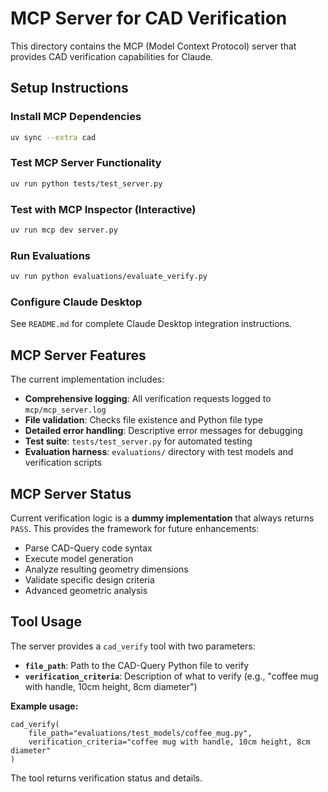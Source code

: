# MCP Server for CAD Verification

This directory contains the MCP (Model Context Protocol) server that provides CAD verification capabilities for Claude.

## Setup Instructions

### Install MCP Dependencies
```bash
uv sync --extra cad
```

### Test MCP Server Functionality
```bash
uv run python tests/test_server.py
```

### Test with MCP Inspector (Interactive)
```bash
uv run mcp dev server.py
```

### Run Evaluations
```bash
uv run python evaluations/evaluate_verify.py
```

### Configure Claude Desktop
See `README.md` for complete Claude Desktop integration instructions.

## MCP Server Features

The current implementation includes:
- **Comprehensive logging**: All verification requests logged to `mcp/mcp_server.log`
- **File validation**: Checks file existence and Python file type
- **Detailed error handling**: Descriptive error messages for debugging  
- **Test suite**: `tests/test_server.py` for automated testing
- **Evaluation harness**: `evaluations/` directory with test models and verification scripts

## MCP Server Status

Current verification logic is a **dummy implementation** that always returns `PASS`. This provides the framework for future enhancements:
- Parse CAD-Query code syntax
- Execute model generation
- Analyze resulting geometry dimensions
- Validate specific design criteria
- Advanced geometric analysis

## Tool Usage

The server provides a `cad_verify` tool with two parameters:
- **`file_path`**: Path to the CAD-Query Python file to verify
- **`verification_criteria`**: Description of what to verify (e.g., "coffee mug with handle, 10cm height, 8cm diameter")

**Example usage:**
```
cad_verify(
    file_path="evaluations/test_models/coffee_mug.py",
    verification_criteria="coffee mug with handle, 10cm height, 8cm diameter"
)
```

The tool returns verification status and details.